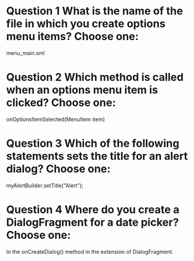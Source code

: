 # Question 1 What is the name of the file in which you create options menu items? Choose one:

menu_main.xml

# Question 2 Which method is called when an options menu item is clicked? Choose one:

onOptionsItemSelected(MenuItem item)

# Question 3 Which of the following statements sets the title for an alert dialog? Choose one:

myAlertBuilder.setTitle("Alert");

# Question 4 Where do you create a DialogFragment for a date picker? Choose one:

In the onCreateDialog() method in the extension of DialogFragment.